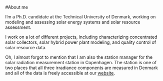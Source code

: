 #About me

I’m a Ph.D. candidate at the Technical University of Denmark, working on modeling and assessing solar energy systems and solar resource assessment.

I work on a lot of different projects, including characterizing concentrated solar collectors, solar hybrid power plant modeling, and quality control of solar resource data.

Oh, I almost forgot to mention that I am also the station manager for the solar radiation measurement station in Copenhagen. The station is one of two places that all three irradiance components are measured in Denmark and all of the data is freely accessible at our [website](http://climatestationdata.byg.dtu.dk/).

